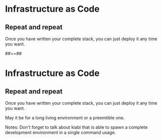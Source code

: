 # Infrastructure as Code
## Repeat and repeat

Once you have written your complete stack, you can just deploy it any time you want.

##==##
# Infrastructure as Code
## Repeat and repeat

Once you have written your complete stack, you can just deploy it any time you want.

May it be for a long living environment or a preemtible one.

Notes: Don't forget to talk about kiabi that is able to spawn a complete development environment in a single command usage.
